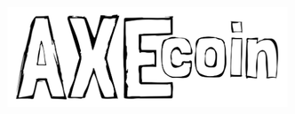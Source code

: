 <p align="center">
  <img src="https://github.com/AXErunners/media/raw/master/axe-tx-long-bk.png"/>
</p>
